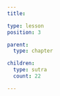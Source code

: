 ```yaml
---
title:

type: lesson
position: 3

parent:
  type: chapter

children:
  type: sutra
  count: 22

---
```

